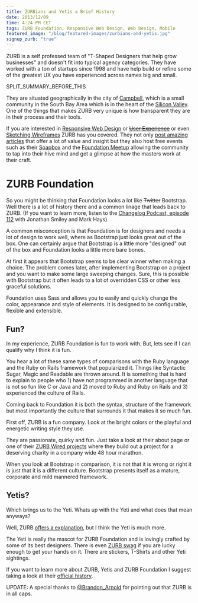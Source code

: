 ```yaml
---
title: ZURBians and Yetis a Brief History
date: 2013/12/09
time: 4:24 PM CET
tags: ZURB Foundation, Responsive Web Design, Web Design, Mobile
featured_image: "/blog/featured-images/zurbians-and-yetis.jpg"
signup_zurb: "true"
---
```


ZURB is a self professed team of "T-Shaped Designers that help grow businesses" and doesn't fit into typical agency categories. They have worked with a ton of startups since 1998 and have help build or refine some of the greatest UX you have experienced across names big and small.

SPLIT\_SUMMARY\_BEFORE\_THIS

They are situated geographically in the city of [Campbell](https://en.wikipedia.org/wiki/Campbell,_California), which is a small community in the South Bay Area which is in the heart of the [Silicon Valley](https://en.wikipedia.org/wiki/Silicon_valley). One of the things that makes ZURB very unique is how transparent they are in their process and their tools.

If you are interested in [Responsive Web Design](http://zurb.com/blog/responsive-design) or <del><a href="http://zurb.com/article/932/can-we-drop-the-term-ux-design-already-an">User Experience</a></del> or even [Sketching Wireframes](http://zurb.com/blog/sketching) ZURB has you covered. They not only [post amazing articles](http://zurb.com/blog) that offer a lot of value and insight but they also host free events such as their [Soapbox](http://zurb.com/soapbox) and the [Foundation Meetup](http://www.meetup.com/Foundation-by-ZURB-Meetup/) allowing the community to tap into their hive mind and get a glimpse at how the masters work at their craft.

# ZURB Foundation

So you might be thinking that Foundation looks a lot like <del>Twitter</del> Bootstrap. Well there is a lot of history there and a common linage that leads back to ZURB. (If you want to learn more, listen to the [Changelog Podcast, episode 112](http://5by5.tv/changelog/112) with Jonathan Smiley and Mark Hays)

A common misconception is that Foundation is for designers and needs a lot of design to work well, where as Bootstrap just looks great out of the box. One can certainly argue that Bootstrap is a little more "designed" out of the box and Foundation looks a little more bare bones.

At first it appears that Bootstrap seems to be clear winner when making a choice. The problem comes later, after implementing Bootstrap on a project and you want to make some large sweeping changes. Sure, this is possible with Bootstrap but it often leads to a lot of overridden CSS or other less graceful solutions.

Foundation uses Sass and allows you to easily and quickly change the color, appearance and style of elements. It is designed to be configurable, flexible and extensible.

## Fun?

In my experience, ZURB Foundation is fun to work with. But, lets see if I can qualify why I think it is fun.

You hear a lot of these same types of comparisons with the Ruby language and the Ruby on Rails framework that popularized it. Things like Syntactic Sugar, Magic and Readable are thrown around. It is something that is hard to explain to people who 1) have not programmed in another language that is not so fun like C or Java and 2) moved to Ruby and Ruby on Rails and 3) experienced the culture of Rails.

Coming back to Foundation it is both the syntax, structure of the framework but most importantly the culture that surrounds it that makes it so much fun.

First off, ZURB is a fun company. Look at the bright colors or the playful and energetic writing style they use.

They are passionate, quirky and fun. Just take a look at their about page or one of their [ZURB Wired projects](http://zurb.com/wired) where they build out a project for a deserving charity in a company wide 48 hour marathon.

When you look at Bootstrap in comparison, it is not that it is wrong or right it is just that it is a different culture. Bootstrap presents itself as a mature, corporate and mild mannered framework.

## Yetis?

Which brings us to the Yeti. Whats up with the Yeti and what does that mean anyways?

Well, ZURB [offers a explanation](http://foundation.zurb.com/learn/about.html), but I think the Yeti is much more.

The Yeti is really the mascot for ZURB Foundation and is lovingly crafted by some of its best designers. There is even [ZURB swag](http://zurb.com/article/1126/zurb-giveaway-a-foundation-yeti-t-shirt) if you are lucky enough to get your hands on it. There are stickers, T-Shirts and other Yeti sightings.

If you want to learn more about ZURB, Yetis and ZURB Foundation I suggest taking a look at their [official history](http://foundation.zurb.com/learn/about.html).

UPDATE: A special thanks to [@Brandon_Arnold](https://twitter.com/Brandon_Arnold) for pointing out that ZURB is in all caps.

